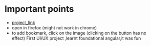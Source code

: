 # Important points

* [project_link](https://interning-8b77f.web.app)
* open in firefox (might not work in chrome)
* to add bookmark, click on the image (clicking on the button has no effect)
First UI/UX project ,learnt foundational angular,it was fun 
